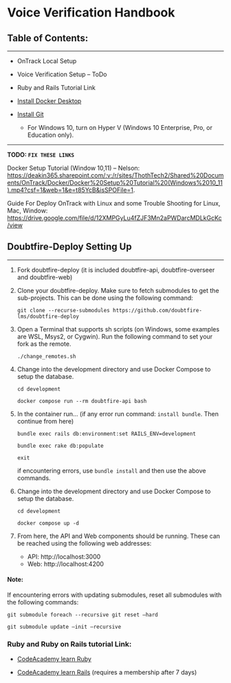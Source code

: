 # Voice Verification Handbook

## Table of Contents:

---

- OnTrack Local Setup

- Voice Verification Setup – ToDo

- Ruby and Rails Tutorial Link

- [Install Docker Desktop](https://www.docker.com/products/docker-desktop/)

- [Install Git](https://git-scm.com/downloads)

  - For Windows 10, turn on Hyper V (Windows 10 Enterprise, Pro, or Education only).

---

**TODO: `FIX THESE LINKS`**

Docker Setup Tutorial (Window 10,11) – Nelson:
https://deakin365.sharepoint.com/:v:/r/sites/ThothTech2/Shared%20Documents/OnTrack/Docker/Docker%20Setup%20Tutorial%20(Windows%2010_11).mp4?csf=1&web=1&e=t85YcB&isSPOFile=1.

Guide For Deploy OnTrack with Linux and some Trouble Shooting for Linux, Mac, Window:
https://drive.google.com/file/d/12XMPGyLu4fZJF3Mn2aPWDarcMDLkGcKc/view

## Doubtfire-Deploy Setting Up

---

1. Fork doubtfire-deploy (it is included doubtfire-api, doubtfire-overseer and doubtfire-web)

2. Clone your doubtfire-deploy. Make sure to fetch submodules to get the sub-projects. This can be
   done using the following command:

   `git clone --recurse-submodules https://github.com/doubtfire-lms/doubtfire-deploy`

3. Open a Terminal that supports sh scripts (on Windows, some examples are WSL, Msys2, or Cygwin).
   Run the following command to set your fork as the remote.

   `./change_remotes.sh`

4. Change into the development directory and use Docker Compose to setup the database.

   `cd development`

   `docker compose run --rm doubtfire-api bash`

5. In the container run... (if any error run command: `install bundle`. Then continue from here)

   `bundle exec rails db:environment:set RAILS_ENV=development`

   `bundle exec rake db:populate`

   `exit`

   if encountering errors, use `bundle install` and then use the above commands.

6. Change into the development directory and use Docker Compose to setup the database.

   `cd development`

   `docker compose up -d`

7. From here, the API and Web components should be running. These can be reached using the following
   web addresses:
   - API: http://localhost:3000
   - Web: http://localhost:4200

#### Note:

If encountering errors with updating submodules, reset all submodules with the following commands:

`git submodule foreach --recursive git reset –hard`

`git submodule update –init –recursive`

### Ruby and Ruby on Rails tutorial Link:

- [CodeAcademy learn Ruby](https://www.codecademy.com/learn/learn-ruby)

- [CodeAcademy learn Rails](https://www.codecademy.com/learn/learn-rails) (requires a membership
  after 7 days)
